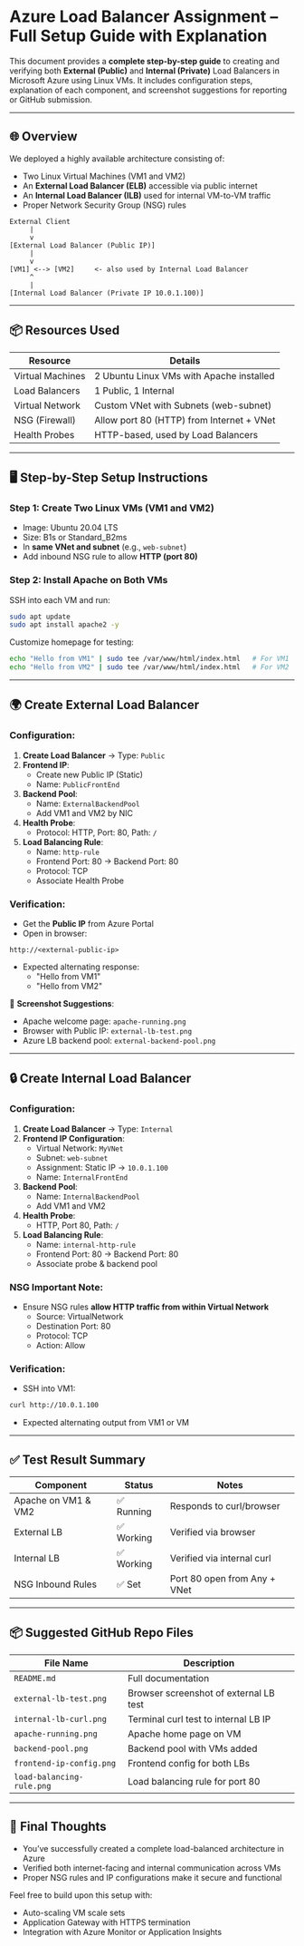 
# Azure Load Balancer Assignment – Full Setup Guide with Explanation

This document provides a **complete step-by-step guide** to creating and verifying both **External (Public)** and **Internal (Private)** Load Balancers in Microsoft Azure using Linux VMs. It includes configuration steps, explanation of each component, and screenshot suggestions for reporting or GitHub submission.

---

## 🌐 Overview

We deployed a highly available architecture consisting of:
- Two Linux Virtual Machines (VM1 and VM2)
- An **External Load Balancer (ELB)** accessible via public internet
- An **Internal Load Balancer (ILB)** used for internal VM-to-VM traffic
- Proper Network Security Group (NSG) rules

```
External Client
     |
     v
[External Load Balancer (Public IP)]
     |
     v
[VM1] <--> [VM2]     <- also used by Internal Load Balancer
     ^
     |
[Internal Load Balancer (Private IP 10.0.1.100)]
```

---

## 📦 Resources Used

| Resource              | Details                                       |
|----------------------|-----------------------------------------------|
| Virtual Machines     | 2 Ubuntu Linux VMs with Apache installed       |
| Load Balancers       | 1 Public, 1 Internal                          |
| Virtual Network      | Custom VNet with Subnets (web-subnet)         |
| NSG (Firewall)       | Allow port 80 (HTTP) from Internet + VNet     |
| Health Probes        | HTTP-based, used by Load Balancers            |

---

## 🖥️ Step-by-Step Setup Instructions

### Step 1: Create Two Linux VMs (VM1 and VM2)
- Image: Ubuntu 20.04 LTS
- Size: B1s or Standard_B2ms
- In **same VNet and subnet** (e.g., `web-subnet`)
- Add inbound NSG rule to allow **HTTP (port 80)**

### Step 2: Install Apache on Both VMs
SSH into each VM and run:
```bash
sudo apt update
sudo apt install apache2 -y
```
Customize homepage for testing:
```bash
echo "Hello from VM1" | sudo tee /var/www/html/index.html   # For VM1
echo "Hello from VM2" | sudo tee /var/www/html/index.html   # For VM2
```

---

## 🌍 Create External Load Balancer

### Configuration:
1. **Create Load Balancer** → Type: `Public`
2. **Frontend IP**:
   - Create new Public IP (Static)
   - Name: `PublicFrontEnd`
3. **Backend Pool**:
   - Name: `ExternalBackendPool`
   - Add VM1 and VM2 by NIC
4. **Health Probe**:
   - Protocol: HTTP, Port: 80, Path: `/`
5. **Load Balancing Rule**:
   - Name: `http-rule`
   - Frontend Port: 80 → Backend Port: 80
   - Protocol: TCP
   - Associate Health Probe

### Verification:
- Get the **Public IP** from Azure Portal
- Open in browser:
```
http://<external-public-ip>
```
- Expected alternating response:
  - "Hello from VM1"
  - "Hello from VM2"

📸 **Screenshot Suggestions**:
- Apache welcome page: `apache-running.png`
- Browser with Public IP: `external-lb-test.png`
- Azure LB backend pool: `external-backend-pool.png`

---

## 🔒 Create Internal Load Balancer

### Configuration:
1. **Create Load Balancer** → Type: `Internal`
2. **Frontend IP Configuration**:
   - Virtual Network: `MyVNet`
   - Subnet: `web-subnet`
   - Assignment: Static IP → `10.0.1.100`
   - Name: `InternalFrontEnd`
3. **Backend Pool**:
   - Name: `InternalBackendPool`
   - Add VM1 and VM2
4. **Health Probe**:
   - HTTP, Port 80, Path: `/`
5. **Load Balancing Rule**:
   - Name: `internal-http-rule`
   - Frontend Port: 80 → Backend Port: 80
   - Associate probe & backend pool

### NSG Important Note:
- Ensure NSG rules **allow HTTP traffic from within Virtual Network**
  - Source: VirtualNetwork
  - Destination Port: 80
  - Protocol: TCP
  - Action: Allow

### Verification:
- SSH into VM1:
```bash
curl http://10.0.1.100
```
- Expected alternating output from VM1 or VM

---

## ✅ Test Result Summary

| Component                | Status     | Notes                           |
|-------------------------|------------|---------------------------------|
| Apache on VM1 & VM2     | ✅ Running | Responds to curl/browser        |
| External LB             | ✅ Working | Verified via browser            |
| Internal LB             | ✅ Working | Verified via internal curl      |
| NSG Inbound Rules       | ✅ Set     | Port 80 open from Any + VNet    |

---

## 📦 Suggested GitHub Repo Files

| File Name                  | Description                                 |
|---------------------------|---------------------------------------------|
| `README.md`               | Full documentation                         |
| `external-lb-test.png`    | Browser screenshot of external LB test     |
| `internal-lb-curl.png`    | Terminal curl test to internal LB IP       |
| `apache-running.png`      | Apache home page on VM                     |
| `backend-pool.png`        | Backend pool with VMs added                |
| `frontend-ip-config.png`  | Frontend config for both LBs               |
| `load-balancing-rule.png` | Load balancing rule for port 80            |

---

## 🏁 Final Thoughts
- You’ve successfully created a complete load-balanced architecture in Azure
- Verified both internet-facing and internal communication across VMs
- Proper NSG rules and IP configurations make it secure and functional

Feel free to build upon this setup with:
- Auto-scaling VM scale sets
- Application Gateway with HTTPS termination
- Integration with Azure Monitor or Application Insights
